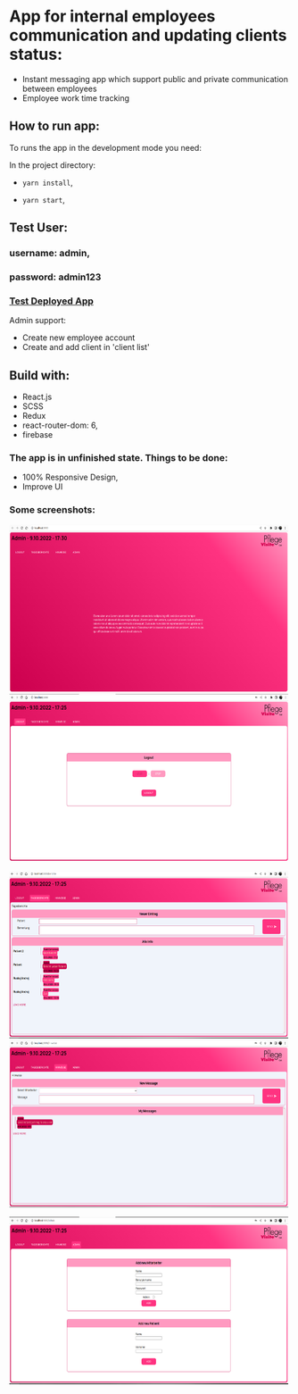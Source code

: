 # App for internal employees communication and updating clients status:

- Instant messaging app which support public and private communication between employees
- Employee work time tracking

## How to run app:

To runs the app in the development mode you need:

In the project directory:

- `yarn install`, 

- `yarn start`,

## Test User:

### username: admin,
### password: admin123

### [Test Deployed App](https://pvisite-e5e08.web.app/)

Admin support:

- Create new employee account
- Create and add client in 'client list'

## Build with:

- React.js
- SCSS
- Redux
- react-router-dom: 6,
- firebase

### The app is in unfinished state. Things to be done:

- 100% Responsive Design,
- Improve UI

### Some screenshots:

<p float="left">
  <img src="https://github.com/dofu89/pVisite/blob/main/src/screenshots/screenshot.png" width="500" height="300">
  <img src="https://github.com/dofu89/pVisite/blob/main/src/screenshots/screenshot-1.png" width="500" height="300">
</p>
<p float="left">
 <img src="https://github.com/dofu89/pVisite/blob/main/src/screenshots/screenshot-2.png" width="500" height="300">
  <img src="https://github.com/dofu89/pVisite/blob/main/src/screenshots/screenshot-3.png" width="500" height="300">
</p>
<p float="left">
  <img src="https://github.com/dofu89/pVisite/blob/main/src/screenshots/screenshot-4.png" width="500" height="300">
</p>
